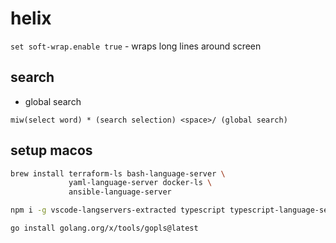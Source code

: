 # helix

`set soft-wrap.enable true` - wraps long lines around screen

## search

- global search

`miw(select word) * (search selection) <space>/ (global search)`

## setup macos

```bash
brew install terraform-ls bash-language-server \
             yaml-language-server docker-ls \
             ansible-language-server

npm i -g vscode-langservers-extracted typescript typescript-language-server
```

```bash
go install golang.org/x/tools/gopls@latest
```


  
 